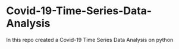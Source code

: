 # Covid-19-Time-Series-Data-Analysis
In this repo created a Covid-19 Time Series Data Analysis on python
